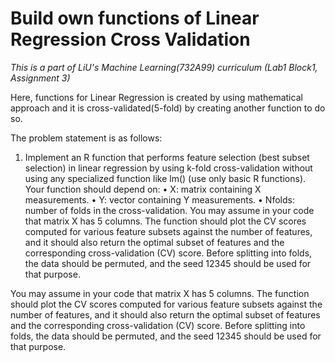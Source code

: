 # Build own functions of Linear Regression Cross Validation

*This is a part of LiU's Machine Learning(732A99) curriculum (Lab1 Block1, Assignment 3)*

Here, functions for Linear Regression is created by using mathematical approach and it is cross-validated(5-fold) by creating another function to do so.

The problem statement is as follows:

1. Implement an R function that performs feature selection (best subset selection) in
linear regression by using k-fold cross-validation without using any specialized
function like lm() (use only basic R functions). Your function should depend on:
• X: matrix containing X measurements.
• Y: vector containing Y measurements.
• Nfolds: number of folds in the cross-validation.
You may assume in your code that matrix X has 5 columns. The function should plot the
CV scores computed for various feature subsets against the number of features, and it
should also return the optimal subset of features and the corresponding cross-validation
(CV) score. Before splitting into folds, the data should be permuted, and the seed 12345
should be used for that purpose.


You may assume in your code that matrix X has 5 columns. The function should plot the
CV scores computed for various feature subsets against the number of features, and it
should also return the optimal subset of features and the corresponding cross-validation
(CV) score. Before splitting into folds, the data should be permuted, and the seed 12345
should be used for that purpose.

